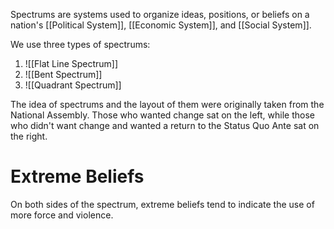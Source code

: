 Spectrums are systems used to organize ideas, positions, or beliefs on a nation's [[Political System]], [[Economic System]], and [[Social System]].

We use three types of spectrums: 
1. ![[Flat Line Spectrum]]
2. ![[Bent Spectrum]]
3. ![[Quadrant Spectrum]]

The idea of spectrums and the layout of them were originally taken from the National Assembly. Those who wanted change sat on the left, while those who didn't want change and wanted a return to the Status Quo Ante sat on the right.

# Extreme Beliefs

On both sides of the spectrum, extreme beliefs tend to indicate the use of more force and violence. 